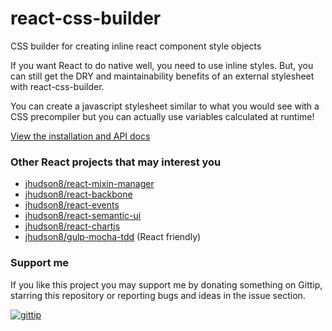 react-css-builder
==============
CSS builder for creating inline react component style objects

If you want React to do native well, you need to use inline styles.  But, you can still get the DRY and maintainability benefits of an external stylesheet with react-css-builder.

You can create a javascript stylesheet similar to what you would see with a CSS precompiler but you can actually use variables calculated at runtime!

[View the installation and API docs](http://jhudson8.github.io/fancydocs/index.html#project/jhudson8/react-css-builder)


### Other React projects that may interest you

* [jhudson8/react-mixin-manager](https://github.com/jhudson8/react-mixin-manager)
* [jhudson8/react-backbone](https://github.com/jhudson8/react-backbone)
* [jhudson8/react-events](https://github.com/jhudson8/react-events)
* [jhudson8/react-semantic-ui](https://github.com/jhudson8/react-semantic-ui)
* [jhudson8/react-chartjs](https://github.com/jhudson8/react-chartjs)
* [jhudson8/gulp-mocha-tdd](https://github.com/jhudson8/gulp-mocha-tdd) (React friendly)


### Support me

If you like this project you may support me by donating something on Gittip, starring this repository or reporting bugs and ideas in the issue section.

[![gittip](http://jhudson8.github.io/react-mixin-manager/gittip-button.jpg)](https://gratipay.com/jhudson8/)
